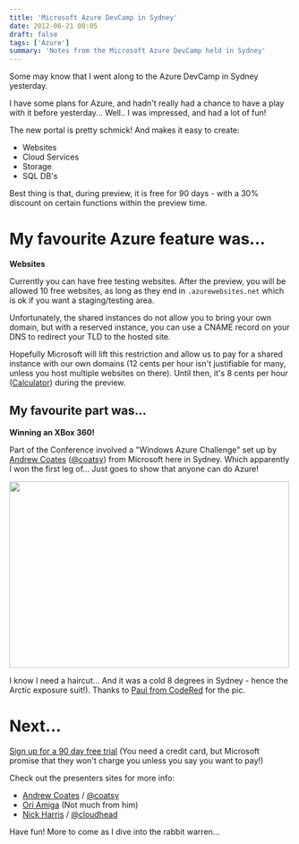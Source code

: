 ```yaml
---
title: 'Microsoft Azure DevCamp in Sydney'
date: 2012-06-21 00:05
draft: false
tags: ['Azure']
summary: 'Notes from the Microsoft Azure DevCamp held in Sydney'
---
```


Some may know that I went along to the Azure DevCamp in Sydney yesterday.

I have some plans for Azure, and hadn't really had a chance to have a play with it before yesterday... Well.. I was impressed, and had a lot of fun!

The new portal is pretty schmick! And makes it easy to create:

<ul>
	<li>Websites</li>
	<li>Cloud Services</li>
	<li>Storage</li>
	<li>SQL DB's</li>
</ul>
Best thing is that, during preview, it is free for 90 days - with a 30% discount on certain functions within the preview time.
<h1>My favourite Azure feature was...</h1>
<strong>Websites</strong>

Currently you can have free testing websites. After the preview, you will be allowed 10 free websites, as long as they end in `.azurewebsites.net` which is ok if you want a staging/testing area.

Unfortunately, the shared instances do not allow you to bring your own domain, but with a reserved instance, you can use a CNAME record on your DNS to redirect your TLD to the hosted site.

Hopefully Microsoft will lift this restriction and allow us to pay for a shared instance with our own domains (12 cents per hour isn't justifiable for many, unless you host multiple websites on there). Until then, it's 8 cents per hour (<a href="https://www.windowsazure.com/en-us/pricing/calculator/" target="_blank">Calculator</a>) during the preview.

## My favourite part was...

<strong>Winning an XBox 360!</strong>

Part of the Conference involved a "Windows Azure Challenge" set up by <a title="Coatsy" href="http://blogs.msdn.com/b/acoat/">Andrew Coates</a> (<a href="https://twitter.com/#!/coatsy">@coatsy</a>) from Microsoft here in Sydney. Which apparently I won the first leg of... Just goes to show that anyone can do Azure!

<a href="http://www.flickr.com/photos/coderedpaul/7399928478/sizes/o/in/photostream/" target="_blank"><img class="aligncenter size-full wp-image-183" title="7399928478_d02e815584_n" src="https://farm6.staticflickr.com/5327/7399928478_d02e815584.jpg" alt="" width="500" height="333" /></a>

I know I need a haircut... And it was a cold 8 degrees in Sydney - hence the Arctic exposure suit!). Thanks to <a href="http://flickr.com/coderedpaul" target="_blank">Paul from CodeRed</a> for the pic.

<h1>Next...</h1>
<a href="http://windows.azure.net">Sign up for a 90 day free trial</a> (You need a credit card, but Microsoft promise that they won't charge you unless you say you want to pay!)

Check out the presenters sites for more info:

<ul>
	<li><a href="http://blogs.msdn.com/b/acoat/" target="_blank">Andrew Coates</a> / <a href="https://twitter.com/#!/coatsy" target="_blank">@coatsy</a></li>
	<li><a href="http://channel9.msdn.com/Events/Speakers/Ori+Amiga" target="_blank">Ori Amiga</a> (Not much from him)</li>
	<li><a href="http://nickharris.net/" target="_blank">Nick Harris</a> / <a href="https://twitter.com/#!/cloudnick" target="_blank">@cloudhead</a></li>
</ul>
Have fun! More to come as I dive into the rabbit warren...
